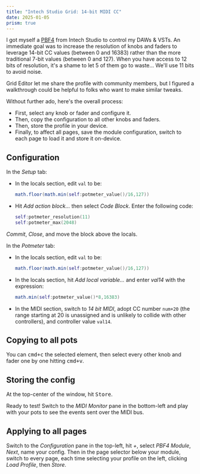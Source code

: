 ```yaml
---
title: "Intech Studio Grid: 14-bit MIDI CC"
date: 2025-01-05
prism: true
---
```


I got myself a [PBF4](https://intech.studio/shop/pbf4) from Intech Studio to control my DAWs & VSTs. An immediate goal was to increase the resolution of knobs and faders to leverage 14-bit CC values (between 0 and 16383) rather than the more traditional 7-bit values (between 0 and 127). When you have access to 12 bits of resolution, it's a shame to let 5 of them go to waste… We'll use 11 bits to avoid noise.

Grid Editor let me share the profile with community members, but I figured a walkthrough could be helpful to folks who want to make similar tweaks.

Without further ado, here's the overall process:
- First, select any knob or fader and configure it.
- Then, copy the configuration to all other knobs and faders.
- Then, store the profile in your device.
- Finally, to affect all pages, save the module configuration, switch to each page to load it and store it on-device.

## Configuration

In the <cite>Setup</cite> tab:

- In the locals section, edit `val` to be:

	```lua
	math.floor(math.min(self:potmeter_value()/16,127))
	```

- Hit <cite>Add action block…</cite> then select <cite>Code Block</cite>. Enter the following code:

	```lua
	self:potmeter_resolution(11)
	self:potmeter_max(2048)
	```

<cite>Commit</cite>, <cite>Close</cite>, and move the block above the locals.

In the <cite>Potmeter</cite> tab:

- In the locals section, edit `val` to be:

	```lua
	math.floor(math.min(self:potmeter_value()/16,127))
	```

- In the locals section, hit <cite>Add local variable…</cite> and enter <cite>val14</cite> with the expression:

	```lua
	math.min(self:potmeter_value()*8,16383)
	```

- In the MIDI section, switch to <cite>14 bit MIDI</cite>, adopt CC number `num+20` (the range starting at 20 is unassigned and is unlikely to collide with other controllers), and controller value `val14`.

## Copying to all pots

You can <kbd>cmd+c</kbd> the selected element, then select every other knob and fader one by one hitting <kbd>cmd+v</kbd>.

## Storing the config

At the top-center of the window, hit <kbd>Store</kbd>.

Ready to test! Switch to the <cite>MIDI Monitor</cite> pane in the bottom-left and play with your pots to see the events sent over the MIDI bus.

## Applying to all pages

Switch to the <cite>Configuration</cite> pane in the top-left, hit <cite>+</cite>, select <cite>PBF4 Module</cite>, <cite>Next</cite>, name your config. Then in the page selector below your module, switch to every page, each time selecting your profile on the left, clicking <cite>Load Profile</cite>, then <cite>Store</cite>.